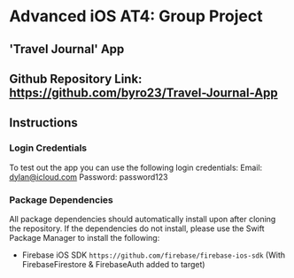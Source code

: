 # Advanced iOS AT4: Group Project 

## 'Travel Journal' App

## Github Repository Link: https://github.com/byro23/Travel-Journal-App

## Instructions

### Login Credentials

To test out the app you can use the following login credentials: 
Email: dylan@icloud.com
Password: password123


### Package Dependencies

All package dependencies should automatically install upon after cloning the repository.
If the dependencies do not install, please use the Swift Package Manager to install the following:

- Firebase iOS SDK ``` https://github.com/firebase/firebase-ios-sdk ``` (With FirebaseFirestore & FirebaseAuth added to target)

